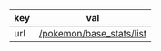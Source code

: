 key | val 
--- | ---
url | [/pokemon/base_stats/list](http://localhost:1234/pokemon/base_stats/list)